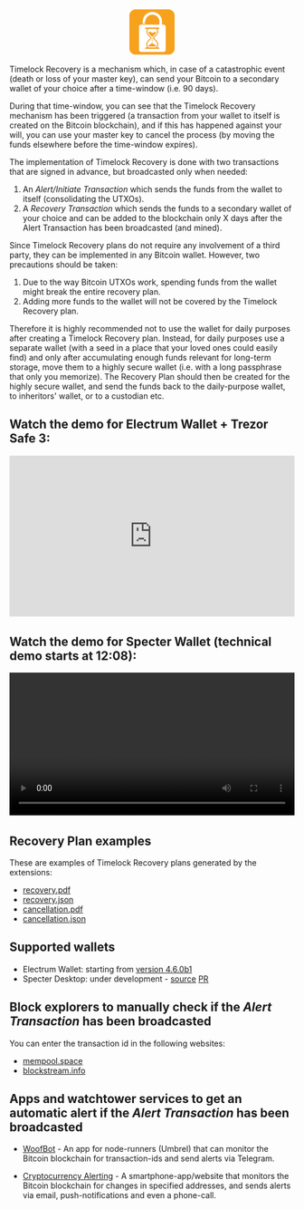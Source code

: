 <div align="center">
    <img width="80" height="80" src="assets/logo160.png" alt="Timelock Recovery Logo" />
</div>

Timelock Recovery is a mechanism which, in case of a catastrophic event
(death or loss of your master key), can send your Bitcoin to a secondary wallet of your choice
after a time-window (i.e. 90 days).

During that time-window, you can see that the Timelock Recovery mechanism has been triggered (a
transaction from your wallet to itself is created on the Bitcoin blockchain), and if this
has happened against your will, you can use your master key to cancel the process (by moving
the funds elsewhere before the time-window expires).

The implementation of Timelock Recovery is done with two transactions that are signed in advance,
but broadcasted only when needed:

1. An *Alert/Initiate Transaction* which sends the funds from the wallet to itself (consolidating the UTXOs).
2. A *Recovery Transaction* which sends the funds to a secondary wallet of your choice and can
be added to the blockchain only X days after the Alert Transaction has been broadcasted (and mined).

Since Timelock Recovery plans do not require any involvement of a third party, they can be
implemented in any Bitcoin wallet. However, two precautions should be taken:

1. Due to the way Bitcoin UTXOs work, spending funds from the wallet might break the entire
recovery plan.
2. Adding more funds to the wallet will not be covered by the Timelock Recovery plan.

Therefore it is highly recommended not to use the wallet for daily purposes after creating a
Timelock Recovery plan. Instead, for daily purposes use a separate wallet (with a seed in a place that
your loved ones could easily find) and only after accumulating enough funds relevant for long-term
storage, move them to a highly secure wallet (i.e. with a long passphrase that only you memorize).
The Recovery Plan should then be created for the highly secure wallet, and send the funds back to the daily-purpose wallet,
to inheritors' wallet, or to a custodian etc.

## Watch the demo for Electrum Wallet + Trezor Safe 3:
<div align="center">
    <iframe
        style="width: 100%; aspect-ratio: 16/9; border: 0;"
        src="https://drive.google.com/file/d/10uXRouQbH1kz_HC14WnmRnYHa3gPZY8l/preview"
        allowfullscreen
    ></iframe>
</div>

## Watch the demo for Specter Wallet (technical demo starts at 12:08):
<div align="center">
    <video controls width="100%">
        <source src="https://files.niot.space/a3JwIlQqwcb8WLEe.mp4" type="video/mp4">
    </video>
</div>

## Recovery Plan examples

These are examples of Timelock Recovery plans generated by the extensions:

- [recovery.pdf](assets/recovery.pdf)
- [recovery.json](assets/recovery.json)
- [cancellation.pdf](assets/cancellation.pdf)
- [cancellation.json](assets/cancellation.json)

## Supported wallets

- Electrum Wallet: starting from [version 4.6.0b1](https://github.com/spesmilo/electrum/releases/tag/4.6.0b1)
- Specter Desktop: under development - [source](https://github.com/oren-z0/timelockrecovery-specter) [PR](https://github.com/cryptoadvance/specter-desktop/pull/2489)

## Block explorers to manually check if the *Alert Transaction* has been broadcasted

You can enter the transaction id in the following websites:

- [mempool.space](https://mempool.space)
- [blockstream.info](https://blockstream.info)

## Apps and watchtower services to get an automatic alert if the *Alert Transaction* has been broadcasted

- [WoofBot](https://apps.umbrel.com/app/woofbot-lnd) - An app for node-runners (Umbrel) that can
monitor the Bitcoin blockchain for transaction-ids and send alerts via Telegram.

- [Cryptocurrency Alerting](https://cryptocurrencyalerting.com/wallet-watch.html) - A smartphone-app/website
that monitors the Bitcoin blockchain for changes in specified addresses, and sends alerts via email, push-notifications
and even a phone-call.
